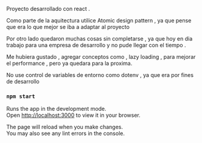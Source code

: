 Proyecto desarrollado con react .

Como parte de la aquitectura utilice Atomic design pattern , ya que pense que 
era lo que mejor se iba a adaptar al proyecto 

Por otro lado quedaron muchas cosas sin completarse , ya que hoy en dia trabajo para 
una empresa de desarrollo y no pude llegar con el tiempo .

Me hubiera gustado , agregar conceptos como , lazy loading , para mejorar el performance , pero ya quedara para la proxima.


No use control de variables de entorno como dotenv , ya que era por fines de desarrollo


### `npm start`

Runs the app in the development mode.\
Open [http://localhost:3000](http://localhost:3000) to view it in your browser.

The page will reload when you make changes.\
You may also see any lint errors in the console.


